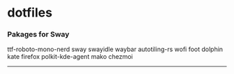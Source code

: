 # dotfiles
### Pakages for Sway
ttf-roboto-mono-nerd sway swayidle waybar autotiling-rs wofi foot dolphin kate firefox polkit-kde-agent mako chezmoi
***
